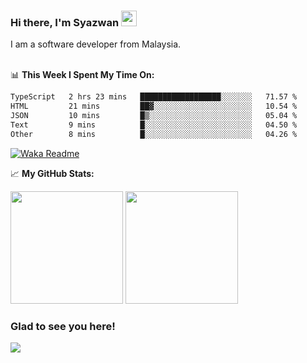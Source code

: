 ### Hi there, I'm Syazwan <img src="https://media.giphy.com/media/hvRJCLFzcasrR4ia7z/giphy.gif" width="25px">
I am a software developer from Malaysia.
<br/><br/>

📊 **This Week I Spent My Time On:**
<!--START_SECTION:waka-->

```txt
TypeScript   2 hrs 23 mins   ██████████████████░░░░░░░   71.57 %
HTML         21 mins         ██▓░░░░░░░░░░░░░░░░░░░░░░   10.54 %
JSON         10 mins         █▒░░░░░░░░░░░░░░░░░░░░░░░   05.04 %
Text         9 mins          █░░░░░░░░░░░░░░░░░░░░░░░░   04.50 %
Other        8 mins          █░░░░░░░░░░░░░░░░░░░░░░░░   04.26 %
```

<!--END_SECTION:waka-->
[![Waka Readme](https://github.com/syazwanz/syazwanz/actions/workflows/wakatime.yml/badge.svg)](https://github.com/syazwanz/syazwanz/actions/workflows/wakatime.yml)

📈 **My GitHub Stats:**

<p>
  <img height="180em" src="https://github-readme-stats.vercel.app/api?username=syazwanz&show_icons=true&hide_border=false&&count_private=true&include_all_commits=true" />
  <img height="180em" src="https://github-readme-stats.vercel.app/api/top-langs/?username=syazwanz&exclude_repo=KNN-Image-Classification&show_icons=true&hide_border=false&layout=compact&langs_count=8"/>
</p>

### Glad to see you here!
![](https://visitor-badge.glitch.me/badge?page_id=syazwanz.syazwanz)
